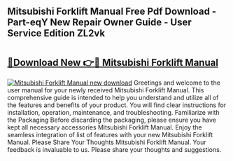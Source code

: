 ## Mitsubishi Forklift Manual Free Pdf Download - Part-eqY New Repair Owner Guide - User Service Edition ZL2vk

# <h2><a href="http://cf13790.oget.top/?id=Mitsubishi+Forklift+Manual">🔗Download New 👉🔴 Mitsubishi Forklift Manual</a></h2>

[![Mitsubishi Forklift Manual new download](https://i.imgur.com/5g1atiW.png)](http://cf13790.oget.top/?id=Mitsubishi+Forklift+Manual)
Greetings and welcome to the user manual for your newly received Mitsubishi Forklift Manual. This comprehensive guide is intended to help you understand and utilize all of the features and benefits of your product. You will find clear instructions for installation, operation, maintenance, and troubleshooting. Familiarize with the Packaging Before discarding the packaging, please ensure you have kept all necessary accessories Mitsubishi Forklift Manual. Enjoy the seamless integration of list of features with your new Mitsubishi Forklift Manual. Please Share Your Thoughts Mitsubishi Forklift Manual. Your feedback is invaluable to us. Please share your thoughts and suggestions.
